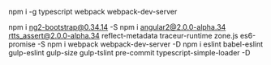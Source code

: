 npm i -g typescript webpack webpack-dev-server

npm i ng2-bootstrap@0.34.14 -S
npm i angular2@2.0.0-alpha.34 rtts_assert@2.0.0-alpha.34 reflect-metadata  traceur-runtime zone.js es6-promise -S
npm i webpack webpack-dev-server -D
npm i eslint babel-eslint gulp-eslint gulp-size gulp-tslint pre-commit typescript-simple-loader -D
